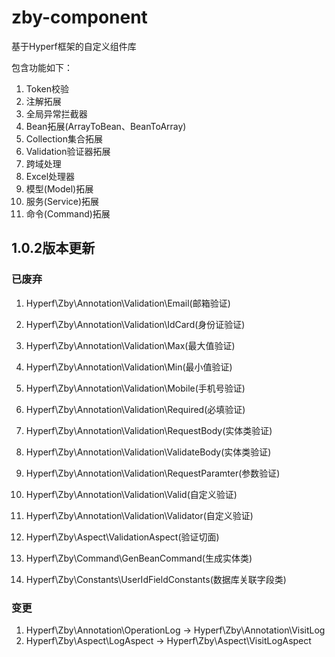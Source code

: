 # zby-component

基于Hyperf框架的自定义组件库

包含功能如下：
1. Token校验
2. 注解拓展
3. 全局异常拦截器
4. Bean拓展(ArrayToBean、BeanToArray)
5. Collection集合拓展
6. Validation验证器拓展
2. 跨域处理
3. Excel处理器
4. 模型(Model)拓展
5. 服务(Service)拓展
6. 命令(Command)拓展

## 1.0.2版本更新
### 已废弃

1. Hyperf\Zby\Annotation\Validation\Email(邮箱验证)

2. Hyperf\Zby\Annotation\Validation\IdCard(身份证验证)

3. Hyperf\Zby\Annotation\Validation\Max(最大值验证)

4. Hyperf\Zby\Annotation\Validation\Min(最小值验证)

5. Hyperf\Zby\Annotation\Validation\Mobile(手机号验证)

6. Hyperf\Zby\Annotation\Validation\Required(必填验证)
7. Hyperf\Zby\Annotation\Validation\RequestBody(实体类验证)
8. Hyperf\Zby\Annotation\Validation\ValidateBody(实体类验证)
9. Hyperf\Zby\Annotation\Validation\RequestParamter(参数验证)
10. Hyperf\Zby\Annotation\Validation\Valid(自定义验证)

7. Hyperf\Zby\Annotation\Validation\Validator(自定义验证)

8. Hyperf\Zby\Aspect\ValidationAspect(验证切面)

9. Hyperf\Zby\Command\GenBeanCommand(生成实体类)
10. Hyperf\Zby\Constants\UserIdFieldConstants(数据库关联字段类)

### 变更

1. Hyperf\Zby\Annotation\OperationLog -> Hyperf\Zby\Annotation\VisitLog
2. Hyperf\Zby\Aspect\LogAspect -> Hyperf\Zby\Aspect\VisitLogAspect